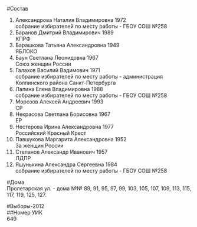 #Состав  
1. Александрова Наталия Владимировна 1972  
    собрание избирателей по месту работы - ГБОУ СОШ №258  
2. Баранов Дмитрий Владимирович 1989  
    КПРФ  
3. Барашкова Татьяна Александровна 1949  
    ЯБЛОКО  
4. Баун Светлана Леонидовна 1967  
    Союз женщин России  
5. Галахов Василий Вадимович 1971  
    собрание избирателей по месту работы - администрация Колпинского района Санкт-Петербурга  
6. Лапина Елена Владимировна 1988  
    собрание избирателей по месту работы - ГБОУ СОШ №258  
7. Морозов Алексей Андреевич 1993  
    СР  
8. Некрасова Светлана Борисовна 1967  
    ЕР  
9. Нестерова Ирина Александровна 1977  
    Российский Красный Крест  
10. Павшукова Маргарита Александровна 1952  
    За женщин России  
11. Степанов Александр Иванович 1957  
    ЛДПР  
12. Яшунькина Александра Сергеевна 1984  
    собрание избирателей по месту работы - ГБОУ СОШ №258  
  
#Дома  
Пролетарская ул. - дома №№ 89, 91, 95, 97, 99, 103, 105, 107, 109, 113, 115, 117, 119, 125, 127.  
  
#Выборы-2012  
##Номер УИК  
649  
